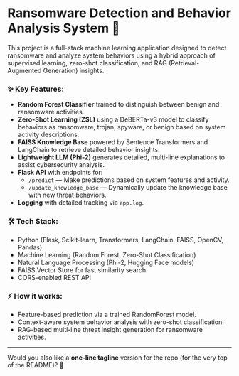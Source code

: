 # Ransomware Detection and Behavior Analysis System 🚀

This project is a full-stack machine learning application designed to detect ransomware and analyze system behaviors using a hybrid approach of supervised learning, zero-shot classification, and RAG (Retrieval-Augmented Generation) insights.

### ✨ Key Features:
- **Random Forest Classifier** trained to distinguish between benign and ransomware activities.
- **Zero-Shot Learning (ZSL)** using a DeBERTa-v3 model to classify behaviors as ransomware, trojan, spyware, or benign based on system activity descriptions.
- **FAISS Knowledge Base** powered by Sentence Transformers and LangChain to retrieve detailed behavior insights.
- **Lightweight LLM (Phi-2)** generates detailed, multi-line explanations to assist cybersecurity analysis.
- **Flask API** with endpoints for:
  - `/predict` — Make predictions based on system features and activity.
  - `/update_knowledge_base` — Dynamically update the knowledge base with new threat behaviors.
- **Logging** with detailed tracking via `app.log`.

### 🛠️ Tech Stack:
- Python (Flask, Scikit-learn, Transformers, LangChain, FAISS, OpenCV, Pandas)
- Machine Learning (Random Forest, Zero-Shot Classification)
- Natural Language Processing (Phi-2, Hugging Face models)
- FAISS Vector Store for fast similarity search
- CORS-enabled REST API

### ⚡ How it works:
- Feature-based prediction via a trained RandomForest model.
- Context-aware system behavior analysis with zero-shot classification.
- RAG-based multi-line threat insight generation for ransomware activities.

---

Would you also like a **one-line tagline** version for the repo (for the very top of the README)? 🌟


